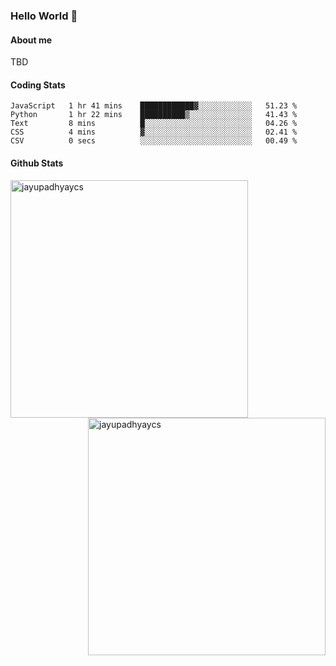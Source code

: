 ### Hello World 👋
#### About me
TBD
#### Coding Stats
<!--START_SECTION:waka-->

```text
JavaScript   1 hr 41 mins    ████████████▓░░░░░░░░░░░░   51.23 %
Python       1 hr 22 mins    ██████████▒░░░░░░░░░░░░░░   41.43 %
Text         8 mins          █░░░░░░░░░░░░░░░░░░░░░░░░   04.26 %
CSS          4 mins          ▓░░░░░░░░░░░░░░░░░░░░░░░░   02.41 %
CSV          0 secs          ░░░░░░░░░░░░░░░░░░░░░░░░░   00.49 %
```

<!--END_SECTION:waka-->
#### Github Stats

<p  ><img align="left" src="https://github-readme-stats.vercel.app/api/top-langs?username=jayupadhyaycs&theme=tokyonight&show_icons=true&locale=en&layout=compact" alt="jayupadhyaycs" width="380px"  /> 
<img align="right" src="https://github-readme-streak-stats.herokuapp.com/?user=jayupadhyaycs&theme=tokyonight&" alt="jayupadhyaycs" width="380px"/>
</p>




<!--
**JayUpadhyayCS/JayUpadhyayCS** is a ✨ _special_ ✨ repository because its `README.md` (this file) appears on your GitHub profile.

Here are some ideas to get you started:

- 🔭 I’m currently working on ...
- 🌱 I’m currently learning ...
- 👯 I’m looking to collaborate on ...
- 🤔 I’m looking for help with ...
- 💬 Ask me about ...
- 📫 How to reach me: ...
- 😄 Pronouns: ...
- ⚡ Fun fact: ...
-->
